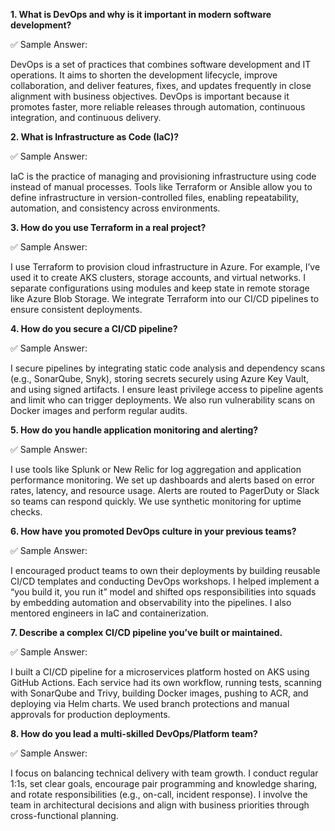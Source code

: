 **1. What is DevOps and why is it important in modern software development?**
   
✅ Sample Answer:

DevOps is a set of practices that combines software development and IT operations. It aims to shorten the development lifecycle, improve collaboration, and deliver features, fixes, and updates frequently in close alignment with business objectives. DevOps is important because it promotes faster, more reliable releases through automation, continuous integration, and continuous delivery.

**2. What is Infrastructure as Code (IaC)?**
   
✅ Sample Answer:

IaC is the practice of managing and provisioning infrastructure using code instead of manual processes. Tools like Terraform or Ansible allow you to define infrastructure in version-controlled files, enabling repeatability, automation, and consistency across environments.

**3. How do you use Terraform in a real project?**
   
✅ Sample Answer:

I use Terraform to provision cloud infrastructure in Azure. For example, I’ve used it to create AKS clusters, storage accounts, and virtual networks. I separate configurations using modules and keep state in remote storage like Azure Blob Storage. We integrate Terraform into our CI/CD pipelines to ensure consistent deployments.

**4. How do you secure a CI/CD pipeline?**
   
✅ Sample Answer:

I secure pipelines by integrating static code analysis and dependency scans (e.g., SonarQube, Snyk), storing secrets securely using Azure Key Vault, and using signed artifacts. I ensure least privilege access to pipeline agents and limit who can trigger deployments. We also run vulnerability scans on Docker images and perform regular audits.

**5. How do you handle application monitoring and alerting?**
   
✅ Sample Answer:

I use tools like Splunk or New Relic for log aggregation and application performance monitoring. We set up dashboards and alerts based on error rates, latency, and resource usage. Alerts are routed to PagerDuty or Slack so teams can respond quickly. We use synthetic monitoring for uptime checks.

**6. How have you promoted DevOps culture in your previous teams?**
   
✅ Sample Answer:

I encouraged product teams to own their deployments by building reusable CI/CD templates and conducting DevOps workshops. I helped implement a “you build it, you run it” model and shifted ops responsibilities into squads by embedding automation and observability into the pipelines. I also mentored engineers in IaC and containerization.

**7. Describe a complex CI/CD pipeline you’ve built or maintained.**
   
✅ Sample Answer:

I built a CI/CD pipeline for a microservices platform hosted on AKS using GitHub Actions. Each service had its own workflow, running tests, scanning with SonarQube and Trivy, building Docker images, pushing to ACR, and deploying via Helm charts. We used branch protections and manual approvals for production deployments.

**8. How do you lead a multi-skilled DevOps/Platform team?**
   
✅ Sample Answer:

I focus on balancing technical delivery with team growth. I conduct regular 1:1s, set clear goals, encourage pair programming and knowledge sharing, and rotate responsibilities (e.g., on-call, incident response). I involve the team in architectural decisions and align with business priorities through cross-functional planning.
